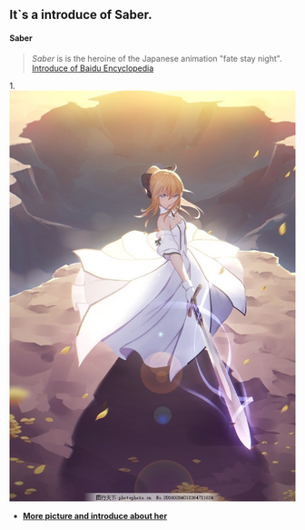 ## It`s a introduce of Saber.
#### Saber

>*Saber* is  is the heroine of the Japanese animation "fate stay night".
[Introduce of Baidu Encyclopedia](https://baike.baidu.com/item/%E9%98%BF%E5%B0%94%E6%89%98%E8%8E%89%E9%9B%85%C2%B7%E6%BD%98%E5%BE%B7%E6%8B%89%E8%B4%A1/10430732?fromtitle=SABER&fromid=19954634&fr=aladdin)

1.![](/Saberlily.jpg 'Saberlily')

* [**More picture and introduce about her**](/Extension.md)
